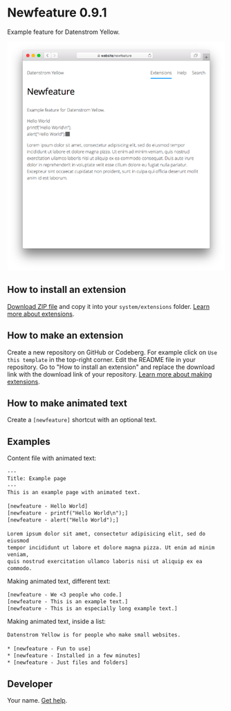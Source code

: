 # Newfeature 0.9.1

Example feature for Datenstrom Yellow.

<p align="center"><img src="SCREENSHOT.png" alt="Screenshot"></p>

## How to install an extension

[Download ZIP file](https://github.com/datenstrom/yellow-newfeature/archive/refs/heads/main.zip) and copy it into your `system/extensions` folder. [Learn more about extensions](https://github.com/annaesvensson/yellow-update).

## How to make an extension

Create a new repository on GitHub or Codeberg. For example click on `Use this template` in the top-right corner. Edit the README file in your repository. Go to "How to install an extension" and replace the download link with the download link of your repository. [Learn more about making extensions](https://github.com/annaesvensson/yellow-publish).

## How to make animated text

Create a `[newfeature]` shortcut with an optional text. 

## Examples

Content file with animated text:

    ---
    Title: Example page
    ---
    This is an example page with animated text.

    [newfeature - Hello World]
    [newfeature - printf("Hello World\n");]
    [newfeature - alert("Hello World");]  

    Lorem ipsum dolor sit amet, consectetur adipisicing elit, sed do eiusmod 
    tempor incididunt ut labore et dolore magna pizza. Ut enim ad minim veniam, 
    quis nostrud exercitation ullamco laboris nisi ut aliquip ex ea commodo.

Making animated text, different text:

    [newfeature - We <3 people who code.]
    [newfeature - This is an example text.]
    [newfeature - This is an especially long example text.]  

Making animated text, inside a list:

    Datenstrom Yellow is for people who make small websites.
    
    * [newfeature - Fun to use]
    * [newfeature - Installed in a few minutes]
    * [newfeature - Just files and folders]

## Developer

Your name. [Get help](https://datenstrom.se/yellow/help/).
